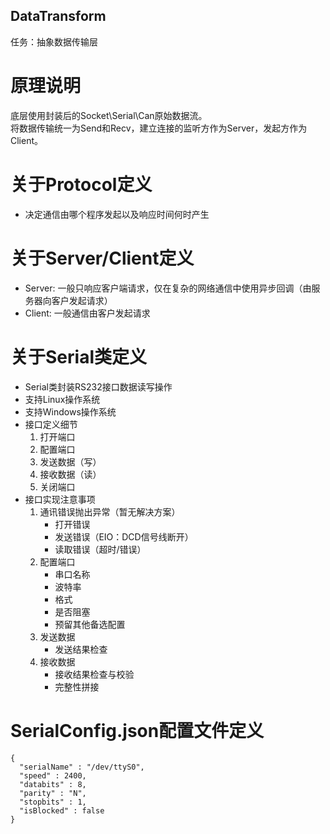 ## DataTransform

任务：抽象数据传输层
# 原理说明
底层使用封装后的Socket\Serial\Can原始数据流。  
将数据传输统一为Send和Recv，建立连接的监听方作为Server，发起方作为Client。

# 关于Protocol定义
* 决定通信由哪个程序发起以及响应时间何时产生

# 关于Server/Client定义
* Server: 一般只响应客户端请求，仅在复杂的网络通信中使用异步回调（由服务器向客户发起请求）
* Client: 一般通信由客户发起请求

# 关于Serial类定义
* Serial类封装RS232接口数据读写操作
* 支持Linux操作系统
* 支持Windows操作系统
* 接口定义细节
  1. 打开端口
  2. 配置端口
  3. 发送数据（写）
  4. 接收数据（读）
  5. 关闭端口
* 接口实现注意事项
  1. 通讯错误抛出异常（暂无解决方案）
     * 打开错误
     * 发送错误（EIO：DCD信号线断开）
     * 读取错误（超时/错误）
  2. 配置端口
     * 串口名称
     * 波特率
     * 格式
     * 是否阻塞
     * 预留其他备选配置
  3. 发送数据
     * 发送结果检查
  4. 接收数据
     * 接收结果检查与校验
     * 完整性拼接

# SerialConfig.json配置文件定义

```
{
  "serialName" : "/dev/ttyS0",
  "speed" : 2400,
  "databits" : 8,
  "parity" : "N",
  "stopbits" : 1,
  "isBlocked" : false
}
```